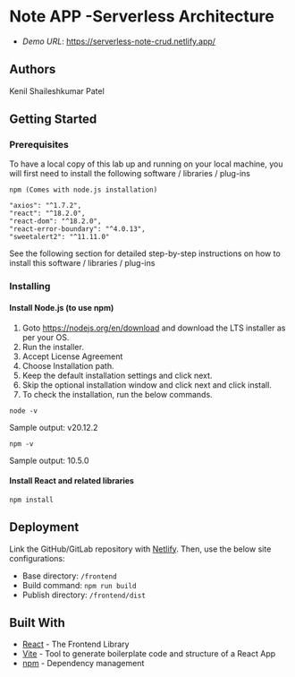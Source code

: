 

# Note APP -Serverless Architecture


* *Demo URL*: [<https://serverless-note-crud.netlify.app/>](https://serverless-note-crud.netlify.app/)

## Authors
Kenil Shaileshkumar Patel

## Getting Started

### Prerequisites

To have a local copy of this lab up and running on your local machine, you will first need to install the following software / libraries / plug-ins

```
npm (Comes with node.js installation)

"axios": "^1.7.2",
"react": "^18.2.0",
"react-dom": "^18.2.0",
"react-error-boundary": "^4.0.13",
"sweetalert2": "^11.11.0"
```

See the following section for detailed step-by-step instructions on how to install this software / libraries / plug-ins

### Installing

#### Install Node.js (to use npm)

1. Goto https://nodejs.org/en/download and download the LTS installer as per your OS.
2. Run the installer.
3. Accept License Agreement
4. Choose Installation path.
5. Keep the default installation settings and click next.
6. Skip the optional installation window and click next and click install.
7. To check the installation, run the below commands.

```
node -v
```
Sample output: v20.12.2
```
npm -v
```
Sample output: 10.5.0

#### Install React and related libraries
```
npm install
```

## Deployment

Link the GitHub/GitLab repository with [Netlify](https://app.netlify.com/).
Then, use the below site configurations:

* Base directory: `/frontend`
* Build command: `npm run build`
* Publish directory: `/frontend/dist`


## Built With


* [React](https://react.dev/) - The Frontend Library
* [Vite](https://vitejs.dev/guide/) - Tool to generate boilerplate code and structure of a React App
* [npm](https://www.npmjs.com/) - Dependency management


